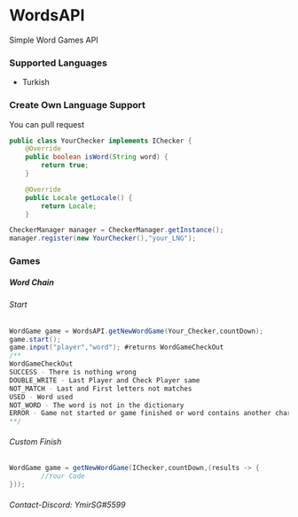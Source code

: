 # WordsAPI
Simple Word Games API

### Supported Languages
- Turkish

### Create Own Language Support
You can pull request
```JAVA
public class YourChecker implements IChecker {
    @Override
    public boolean isWord(String word) {
        return true;
    }

    @Override
    public Locale getLocale() {
        return Locale;
    }
```
```JAVA
CheckerManager manager = CheckerManager.getInstance();
manager.register(new YourChecker(),"your_LNG");
```

### Games
##### Word Chain
###### Start
```JAVA
WordGame game = WordsAPI.getNewWordGame(Your_Checker,countDown);
game.start();
game.input("player","word"); #returns WordGameCheckOut
/**
WordGameCheckOut
SUCCESS - There is nothing wrong
DOUBLE_WRITE - Last Player and Check Player same 
NOT_MATCH - Last and First letters not matches
USED - Word used
NOT_WORD - The word is not in the dictionary
ERROR - Game not started or game finished or word contains another characters
**/
```
###### Custom Finish 
```JAVA
WordGame game = getNewWordGame(IChecker,countDown,(results -> {
        //Your Code
}));
```
###### Contact-Discord: YmirSG#5599
